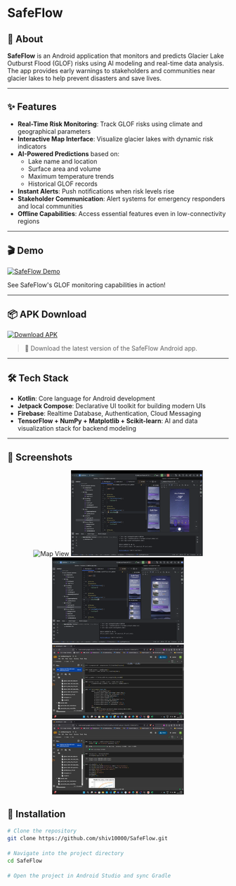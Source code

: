 # SafeFlow

 
## 🌊 About

**SafeFlow** is an Android application that monitors and predicts Glacier Lake Outburst Flood (GLOF) risks using AI modeling and real-time data analysis. The app provides early warnings to stakeholders and communities near glacier lakes to help prevent disasters and save lives.

---

## ✨ Features

- **Real-Time Risk Monitoring**: Track GLOF risks using climate and geographical parameters  
- **Interactive Map Interface**: Visualize glacier lakes with dynamic risk indicators  
- **AI-Powered Predictions** based on:
  - Lake name and location  
  - Surface area and volume  
  - Maximum temperature trends  
  - Historical GLOF records  
- **Instant Alerts**: Push notifications when risk levels rise  
- **Stakeholder Communication**: Alert systems for emergency responders and local communities  
- **Offline Capabilities**: Access essential features even in low-connectivity regions  

---

## 🎬 Demo

[![SafeFlow Demo](https://img.shields.io/badge/Watch-Demo-red?style=for-the-badge&logo=youtube)](https://www.youtube.com/watch?v=7c6nY1PU1hc)

See SafeFlow's GLOF monitoring capabilities in action!

---

## 📦 APK Download

[![Download APK](https://img.shields.io/badge/Download-APK-blue?style=for-the-badge&logo=android)](https://github.com/shiv10000/SafeFlow/releases/download/v1.0.0/SafeFlow.apk)

> 📱 Download the latest version of the SafeFlow Android app.

---

## 🛠️ Tech Stack

 

- **Kotlin**: Core language for Android development  
- **Jetpack Compose**: Declarative UI toolkit for building modern UIs  
- **Firebase**: Realtime Database, Authentication, Cloud Messaging  
- **TensorFlow + NumPy + Matplotlib + Scikit-learn**: AI and data visualization stack for backend modeling  

---

## 📱 Screenshots

<div align="center">
  <img src="assets/sc1.png" alt="Map View" width="300"/>
  <img src="assets/sc2.png" alt="Risk Assessment" width="300"/>
  <img src="assets/sc3.png" alt="Alert Screen" width="300"/>
</div>
<div align="center">
  <img src="assets/sc4.jpeg" alt="More Map View" width="300"/>
  <img src="assets/sc5.jpeg" alt="More Risk Assessment" width="300"/>
</div>



## 🚀 Installation

```bash
# Clone the repository
git clone https://github.com/shiv10000/SafeFlow.git

# Navigate into the project directory
cd SafeFlow

# Open the project in Android Studio and sync Gradle
